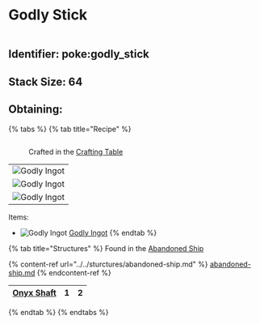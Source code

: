 # Godly Stick

<figure><img src="https://github.com/user-attachments/assets/ee155826-bf49-494d-8d64-b2c330db0604" alt=""><figcaption></figcaption></figure>

## Identifier: **poke:godly\_stick** <a href="#identifier" id="identifier"></a>

## <img src="https://minecraft.wiki/images/Light_Gray_Bundle_JE1_BE1.png?b552e" alt="" data-size="line">Stack Size: 64

## Obtaining:

{% tabs %}
{% tab title="Recipe" %}


<figure><img src="https://minecraft.wiki/images/thumb/Crafting_Table_JE4_BE3.png/150px-Crafting_Table_JE4_BE3.png?5767f" alt=""><figcaption><p>Crafted in the <a href="https://minecraft.wiki/w/Crafting_Table">Crafting Table</a></p></figcaption></figure>

|                                                                                                 |
| :---------------------------------------------------------------------------------------------: |
| ![Godly Ingot](https://github.com/user-attachments/assets/0e423f55-1bf7-4893-a9c2-10b7ba3aab4b) |
| ![Godly Ingot](https://github.com/user-attachments/assets/0e423f55-1bf7-4893-a9c2-10b7ba3aab4b) |
| ![Godly Ingot](https://github.com/user-attachments/assets/0e423f55-1bf7-4893-a9c2-10b7ba3aab4b) |

Items:

* <img src="https://github.com/user-attachments/assets/0e423f55-1bf7-4893-a9c2-10b7ba3aab4b" alt="Godly Ingot" data-size="line"> [Godly Ingot](../ingots/godly-ingot.md)
{% endtab %}

{% tab title="Structures" %}
Found in the [Abandoned Ship](../../sturctures/abandoned-ship.md)

{% content-ref url="../../sturctures/abandoned-ship.md" %}
[abandoned-ship.md](../../sturctures/abandoned-ship.md)
{% endcontent-ref %}





| [<img src="https://pfewiki.gitbook.io/~gitbook/image?url=https%3A%2F%2Fgithub.com%2Fuser-attachments%2Fassets%2F2711462c-b5b7-4923-88d2-523da33d3edd&#x26;width=40&#x26;dpr=4&#x26;quality=100&#x26;sign=f7085485&#x26;sv=1" alt="" data-size="line">Onyx Shaft](https://pfewiki.gitbook.io/home/items/crafting-components/onyx-shaft) |  1  |  2  |
| :------------------------------------------------------------------------------------------------------------------------------------------------------------------------------------------------------------------------------------------------------------------------------------------------------------------------------------: | :-: | :-: |
{% endtab %}
{% endtabs %}
